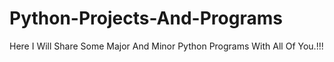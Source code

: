 # Python-Projects-And-Programs
Here I Will Share Some Major And Minor Python Programs With All Of You.!!!
